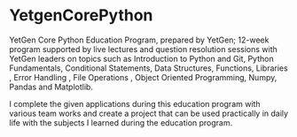 # YetgenCorePython
YetGen Core Python Education Program, prepared by YetGen; 12-week program supported by live lectures and question resolution sessions with YetGen leaders on topics such as Introduction to Python and Git, Python Fundamentals, Conditional Statements, Data Structures, Functions, Libraries , Error Handling , File Operations , Object Oriented Programming, Numpy, Pandas and Matplotlib.

I complete the given applications during this education program with various team works and create a project that can be used practically in daily life with the subjects I learned during the education program.